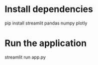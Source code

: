 # Install dependencies
pip install streamlit pandas numpy plotly

# Run the application
streamlit run app.py